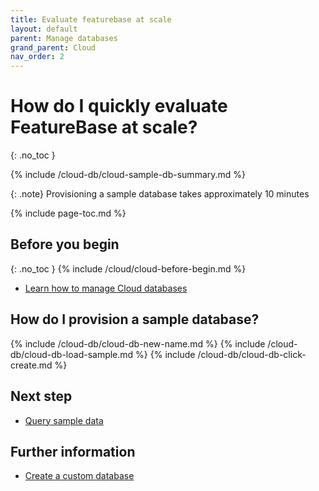 ```yaml
---
title: Evaluate featurebase at scale
layout: default
parent: Manage databases
grand_parent: Cloud
nav_order: 2
---
```


# How do I quickly evaluate FeatureBase at scale?
{: .no_toc }

{% include /cloud-db/cloud-sample-db-summary.md %}

{: .note}
Provisioning a sample database takes approximately 10 minutes

{% include page-toc.md %}

## Before you begin
{: .no_toc }
{% include /cloud/cloud-before-begin.md %}
* [Learn how to manage Cloud databases](/docs/cloud/cloud-databases/cloud-db-manage)

## How do I provision a sample database?

{% include /cloud-db/cloud-db-new-name.md %}
{% include /cloud-db/cloud-db-load-sample.md %}
{% include /cloud-db/cloud-db-click-create.md %}

## Next step

* [Query sample data](/docs/cloud/cloud-query/cloud-query-home)

## Further information

* [Create a custom database](/docs/cloud/cloud-databases/cloud-db/cloud-db-create-custom)
